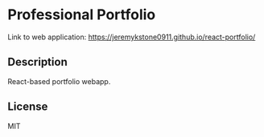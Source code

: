 # Professional Portfolio

Link to web application: https://jeremykstone0911.github.io/react-portfolio/

## Description

React-based portfolio webapp.

## License

MIT
